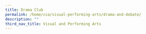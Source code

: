 ```yaml
---
title: Drama Club
permalink: /home/cca/visual-performing-arts/drama-and-debate/
description: ""
third_nav_title: Visual and Performing Arts
---
```

